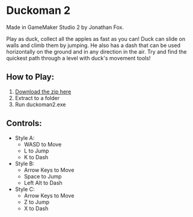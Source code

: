 # Duckoman 2

Made in GameMaker Studio 2 by Jonathan Fox. 

Play as duck, collect all the apples as fast as you can! Duck can slide on walls and climb them by jumping. He also has a dash that can be used horizontally on the ground and in any direction in the air. Try and find the quickest path through a level with duck's movement tools!

## How to Play:
1. [Download the zip here](https://github.com/FishWash/duckoman2/raw/master/Duckoman2.zip)
2. Extract to a folder
3. Run duckoman2.exe

## Controls:
- Style A:
  - WASD to Move
  - L to Jump
  - K to Dash
- Style B:
  - Arrow Keys to Move
  - Space to Jump
  - Left Alt to Dash
- Style C:
  - Arrow Keys to Move
  - Z to Jump
  - X to Dash